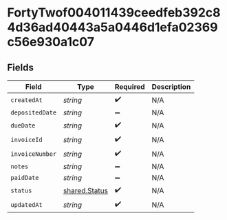# FortyTwof004011439ceedfeb392c84d36ad40443a5a0446d1efa02369c56e930a1c07


## Fields

| Field                                                 | Type                                                  | Required                                              | Description                                           |
| ----------------------------------------------------- | ----------------------------------------------------- | ----------------------------------------------------- | ----------------------------------------------------- |
| `createdAt`                                           | *string*                                              | :heavy_check_mark:                                    | N/A                                                   |
| `depositedDate`                                       | *string*                                              | :heavy_minus_sign:                                    | N/A                                                   |
| `dueDate`                                             | *string*                                              | :heavy_check_mark:                                    | N/A                                                   |
| `invoiceId`                                           | *string*                                              | :heavy_check_mark:                                    | N/A                                                   |
| `invoiceNumber`                                       | *string*                                              | :heavy_check_mark:                                    | N/A                                                   |
| `notes`                                               | *string*                                              | :heavy_minus_sign:                                    | N/A                                                   |
| `paidDate`                                            | *string*                                              | :heavy_minus_sign:                                    | N/A                                                   |
| `status`                                              | [shared.Status](../../../sdk/models/shared/status.md) | :heavy_check_mark:                                    | N/A                                                   |
| `updatedAt`                                           | *string*                                              | :heavy_check_mark:                                    | N/A                                                   |